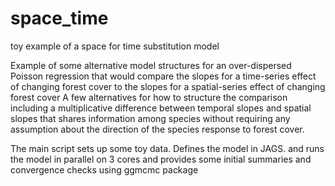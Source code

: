 # space_time
toy example of a space for time substitution model

Example of some alternative model structures for an over-dispersed Poisson regression that would compare the slopes for a time-series effect of changing forest cover to the slopes for a spatial-series effect of changing forest cover
A few alternatives for how to structure the comparison including a multiplicative difference between temporal slopes and spatial slopes that shares information among species without requiring any assumption about the direction of the species response to forest cover.

The main script sets up some toy data. Defines the model in JAGS. and runs the model in parallel on 3 cores and provides some initial summaries and convergence checks using ggmcmc package




